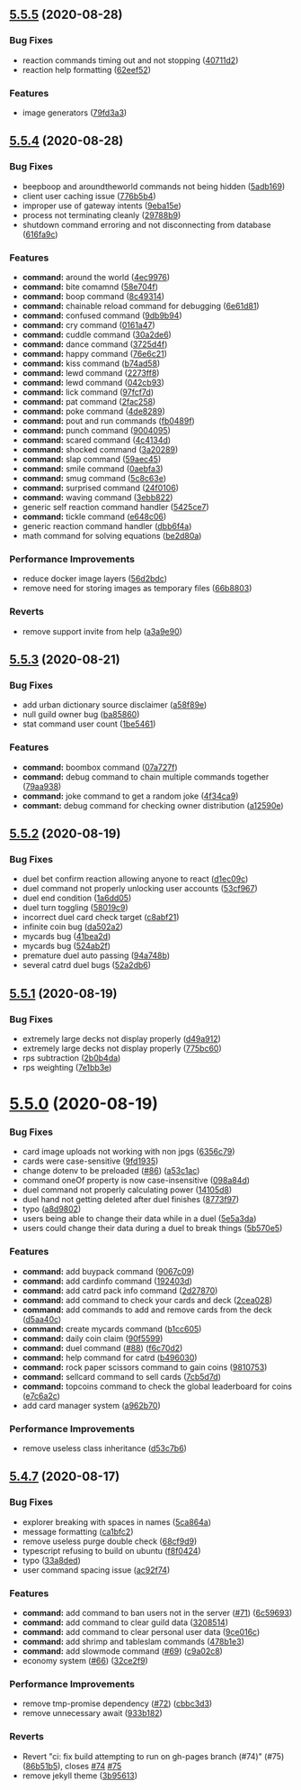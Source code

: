 ## [5.5.5](https://github.com/Nigecat/Plexi/compare/v5.5.4...v5.5.5) (2020-08-28)


### Bug Fixes

* reaction commands timing out and not stopping ([40711d2](https://github.com/Nigecat/Plexi/commit/40711d2a356426a02801efa6198b3e6e0199a1d6))
* reaction help formatting ([62eef52](https://github.com/Nigecat/Plexi/commit/62eef5205b4a5625f60eb6c9f26964d8333ff6e5))


### Features

* image generators ([79fd3a3](https://github.com/Nigecat/Plexi/commit/79fd3a32a10ae7481c607521a6f4f87669e26059))



## [5.5.4](https://github.com/Nigecat/Plexi/compare/v5.5.3...v5.5.4) (2020-08-28)


### Bug Fixes

* beepboop and aroundtheworld commands not being hidden ([5adb169](https://github.com/Nigecat/Plexi/commit/5adb169e520ab4c6f7650b815d642d10664848f1))
* client user caching issue ([776b5b4](https://github.com/Nigecat/Plexi/commit/776b5b42d22434f4ee3f6ca54125b03c3156c53b))
* improper use of gateway intents ([9eba15e](https://github.com/Nigecat/Plexi/commit/9eba15ee49a0367fdf65b41d447ad27b0737de29))
* process not terminating cleanly ([29788b9](https://github.com/Nigecat/Plexi/commit/29788b962eaabd09335579a44ba1ea7a4742a984))
* shutdown command erroring and not disconnecting from database ([616fa9c](https://github.com/Nigecat/Plexi/commit/616fa9cb2628feaa3b89e7ee862d666deb43faa6))


### Features

* **command:** around the world ([4ec9976](https://github.com/Nigecat/Plexi/commit/4ec9976d6dbe9074011aca16a0a7f8457495fb61))
* **command:** bite comamnd ([58e704f](https://github.com/Nigecat/Plexi/commit/58e704fcd61b1ef2a30cf89594b6196402aa7e1b))
* **command:** boop command ([8c49314](https://github.com/Nigecat/Plexi/commit/8c49314e75536c6198bc0b673079f43ea6387a05))
* **command:** chainable reload command for debugging ([6e61d81](https://github.com/Nigecat/Plexi/commit/6e61d81471404fdf4fc43eff742894b2099543a0))
* **command:** confused command ([9db9b94](https://github.com/Nigecat/Plexi/commit/9db9b94171715a86addb9e8ba9e5fb438dfc83ba))
* **command:** cry command ([0161a47](https://github.com/Nigecat/Plexi/commit/0161a479a84d97fd7e5ba94424d2ee09dd58b53c))
* **command:** cuddle command ([30a2de6](https://github.com/Nigecat/Plexi/commit/30a2de6ccda4ac1c0da87485fe7f676eff64ab9d))
* **command:** dance command ([3725d4f](https://github.com/Nigecat/Plexi/commit/3725d4f93537d7093b22b3d2fb59140b68630eeb))
* **command:** happy command ([76e6c21](https://github.com/Nigecat/Plexi/commit/76e6c2110809f34f975c972604415b45288be481))
* **command:** kiss command ([b74ad58](https://github.com/Nigecat/Plexi/commit/b74ad587ad5b29b328ae38234381385c1299d06d))
* **command:** lewd command ([2273ff8](https://github.com/Nigecat/Plexi/commit/2273ff89ea77403a736ffdc20440624515209229))
* **command:** lewd command ([042cb93](https://github.com/Nigecat/Plexi/commit/042cb935e28e7142a9c09fb8114f9d307abdd642))
* **command:** lick command ([97fcf7d](https://github.com/Nigecat/Plexi/commit/97fcf7ddf0bb3aba803639d1620f75868d40ab8f))
* **command:** pat command ([2fac258](https://github.com/Nigecat/Plexi/commit/2fac2587f236abf678c7330043bd60430b5a80c7))
* **command:** poke command ([4de8289](https://github.com/Nigecat/Plexi/commit/4de8289b1c6db04559e01047c6a908a2e2cd22ee))
* **command:** pout and run commands ([fb0489f](https://github.com/Nigecat/Plexi/commit/fb0489f8f9d5d2fbe4ff6a3f469e556a6b4b89a5))
* **command:** punch command ([9004095](https://github.com/Nigecat/Plexi/commit/9004095ab0519d554138be215b4fa525d5efc86b))
* **command:** scared command ([4c4134d](https://github.com/Nigecat/Plexi/commit/4c4134db5aa5c243b25cb1a030f9c47f5fb2e66f))
* **command:** shocked command ([3a20289](https://github.com/Nigecat/Plexi/commit/3a202894fe066076e4e19c2c112b358b4b1bf360))
* **command:** slap command ([59aec45](https://github.com/Nigecat/Plexi/commit/59aec455cf00b4b1b0d9bb947b5b4a098fcaca07))
* **command:** smile command ([0aebfa3](https://github.com/Nigecat/Plexi/commit/0aebfa39aec8d357104ea769dc0bc12b10584e2f))
* **command:** smug command ([5c8c63e](https://github.com/Nigecat/Plexi/commit/5c8c63e46a115e2df35cd1e9591c6beb7e87cd90))
* **command:** surprised command ([24f0106](https://github.com/Nigecat/Plexi/commit/24f0106849fe7fed37a0c33a5661bc64e9a1a17a))
* **command:** waving command ([3ebb822](https://github.com/Nigecat/Plexi/commit/3ebb8221f8301d71a8099de364c4f6ffcf60d073))
* generic self reaction command handler ([5425ce7](https://github.com/Nigecat/Plexi/commit/5425ce705c981bbf7526c3d5b44c9c58108a866e))
* **command:** tickle command ([e648c06](https://github.com/Nigecat/Plexi/commit/e648c06d04b0c1c812e9ca3c116680672be68f9f))
* generic reaction command handler ([dbb6f4a](https://github.com/Nigecat/Plexi/commit/dbb6f4a46f9f2df959884a1adb3bc61e3ffc9786))
* math command for solving equations ([be2d80a](https://github.com/Nigecat/Plexi/commit/be2d80a26a45d00b1d390779b2a29466d42e7cfd))


### Performance Improvements

* reduce docker image layers ([56d2bdc](https://github.com/Nigecat/Plexi/commit/56d2bdc637aeed61874ac730a195d3390f83e6ed))
* remove need for storing images as temporary files ([66b8803](https://github.com/Nigecat/Plexi/commit/66b880325e91b14ebec5734594107ff3449044b8))


### Reverts

* remove support invite from help ([a3a9e90](https://github.com/Nigecat/Plexi/commit/a3a9e903ce4433e8e00c5e782ae61453b308428d))



## [5.5.3](https://github.com/Nigecat/Plexi/compare/v5.5.2...v5.5.3) (2020-08-21)


### Bug Fixes

* add urban dictionary source disclaimer ([a58f89e](https://github.com/Nigecat/Plexi/commit/a58f89e9627474242c453a5564a3ca129a4e1195))
* null guild owner bug ([ba85860](https://github.com/Nigecat/Plexi/commit/ba858606c11007763af04e74849a8ae8a4289c2f))
* stat command user count ([1be5461](https://github.com/Nigecat/Plexi/commit/1be54616aa20b2fdd9411096446e62f3b4ea59f2))


### Features

* **command:** boombox command ([07a727f](https://github.com/Nigecat/Plexi/commit/07a727f0d3ef0205d371e033c97a6beeec216f25))
* **command:** debug command to chain multiple commands together ([79aa938](https://github.com/Nigecat/Plexi/commit/79aa9388cd5a25e118eed8f8f698dbe729cc6853))
* **command:** joke command to get a random joke ([4f34ca9](https://github.com/Nigecat/Plexi/commit/4f34ca9fe5e70a9f23f80d7704ed56c9f92a0d73))
* **commant:** debug command for checking owner distribution ([a12590e](https://github.com/Nigecat/Plexi/commit/a12590e3ad66c81a5723658ff807e0f5b41a4471))



## [5.5.2](https://github.com/Nigecat/Plexi/compare/v5.5.1...v5.5.2) (2020-08-19)


### Bug Fixes

* duel bet confirm reaction allowing anyone to react ([d1ec09c](https://github.com/Nigecat/Plexi/commit/d1ec09cf8cb312b36e0d3db0f596885f8aac97f1))
* duel command not properly unlocking user accounts ([53cf967](https://github.com/Nigecat/Plexi/commit/53cf96752d3eb68070f03a035e675ee4eb55edcc))
* duel end condition ([1a6dd05](https://github.com/Nigecat/Plexi/commit/1a6dd0574a8557f813b629c8e732f51811d90550))
* duel turn toggling ([58019c9](https://github.com/Nigecat/Plexi/commit/58019c9cd7602b9d76027afd6460a0e5e8081363))
* incorrect duel card check target ([c8abf21](https://github.com/Nigecat/Plexi/commit/c8abf219e1db3ba7b7e0772e3db790e360c14b70))
* infinite coin bug ([da502a2](https://github.com/Nigecat/Plexi/commit/da502a2d9afeb5c58c678728599c25bbbdc9d299))
* mycards bug ([41bea2d](https://github.com/Nigecat/Plexi/commit/41bea2d5154210fa800d0747aa6b58b4a62474d0))
* mycards bug ([524ab2f](https://github.com/Nigecat/Plexi/commit/524ab2fba15d2ebcd0c9f8a12471f28bc2a350b0))
* premature duel auto passing ([94a748b](https://github.com/Nigecat/Plexi/commit/94a748b83a8fe478ec978a51d27492232dab3173))
* several catrd duel bugs ([52a2db6](https://github.com/Nigecat/Plexi/commit/52a2db611cc590574c66d193fe0eacb4d675bd4c))



## [5.5.1](https://github.com/Nigecat/Plexi/compare/v5.5.0...v5.5.1) (2020-08-19)


### Bug Fixes

* extremely large decks not display properly ([d49a912](https://github.com/Nigecat/Plexi/commit/d49a912cca0cc2da06d44489a72f82c36552e41e))
* extremely large decks not display properly ([775bc60](https://github.com/Nigecat/Plexi/commit/775bc60b35f9a8a55f6d972c05707af5c4524d61))
* rps subtraction ([2b0b4da](https://github.com/Nigecat/Plexi/commit/2b0b4dae5417f824814566da83e59bef35df139c))
* rps weighting ([7e1bb3e](https://github.com/Nigecat/Plexi/commit/7e1bb3eadf6ad4aca26a7c33d085da26757339ca))



# [5.5.0](https://github.com/Nigecat/Plexi/compare/v5.4.7...v5.5.0) (2020-08-19)


### Bug Fixes

* card image uploads not working with non jpgs ([6356c79](https://github.com/Nigecat/Plexi/commit/6356c7957457c6fd9de30dad415b104af576d1ab))
* cards were case-sensitive ([9fd1935](https://github.com/Nigecat/Plexi/commit/9fd19356c6da7c074525266ddcccffa11ec67a1e))
* change dotenv to be preloaded ([#86](https://github.com/Nigecat/Plexi/issues/86)) ([a53c1ac](https://github.com/Nigecat/Plexi/commit/a53c1ac87776fcce9094b6fcf4f9b489f8b1c96f))
* command oneOf property is now case-insensitive ([098a84d](https://github.com/Nigecat/Plexi/commit/098a84d5bbc97e3419abea82f4923088eddc12c1))
* duel command not properly calculating power ([14105d8](https://github.com/Nigecat/Plexi/commit/14105d8a0d52e1a10051732a3dbf5a1c50971fc2))
* duel hand not getting deleted after duel finishes ([8773f97](https://github.com/Nigecat/Plexi/commit/8773f977dbb479c01639996b6b928e69ba2e6edd))
* typo ([a8d9802](https://github.com/Nigecat/Plexi/commit/a8d980261c44dc643976d5eab97c53f6eab0ad39))
* users being able to change their data while in a duel ([5e5a3da](https://github.com/Nigecat/Plexi/commit/5e5a3daca01308cff7ce93b199816e4053741588))
* users could change their data during a duel to break things ([5b570e5](https://github.com/Nigecat/Plexi/commit/5b570e5b138659e657452fe15f527b28fd16f582))


### Features

* **command:** add buypack command ([9067c09](https://github.com/Nigecat/Plexi/commit/9067c0950dd6124564b6031befa1eb9edf40b626))
* **command:** add cardinfo command ([192403d](https://github.com/Nigecat/Plexi/commit/192403dcf01bbf70291c87cc9b1abf17a13ea3aa))
* **command:** add catrd pack info command ([2d27870](https://github.com/Nigecat/Plexi/commit/2d2787089785ee0703455cfc86302b261661cdb0))
* **command:** add command to check your cards and deck ([2cea028](https://github.com/Nigecat/Plexi/commit/2cea0283e64240fbd376dd835a61a8712d821c4d))
* **command:** add commands to add and remove cards from the deck ([d5aa40c](https://github.com/Nigecat/Plexi/commit/d5aa40c987ac512cac3254c2134ebb88bdb6d998))
* **command:** create mycards command ([b1cc605](https://github.com/Nigecat/Plexi/commit/b1cc60538f675c149f42e970a2c310d8950190cc))
* **command:** daily coin claim ([90f5599](https://github.com/Nigecat/Plexi/commit/90f5599fd6eb17e6a57571066d68bc49934e6084))
* **command:** duel command ([#88](https://github.com/Nigecat/Plexi/issues/88)) ([f6c70d2](https://github.com/Nigecat/Plexi/commit/f6c70d2e3d00a4017409c823dc47c34bda288054))
* **command:** help command for catrd ([b496030](https://github.com/Nigecat/Plexi/commit/b4960308bff2ae0fd45aaaee4a084c3cfdb625e1))
* **command:** rock paper scissors command to gain coins ([9810753](https://github.com/Nigecat/Plexi/commit/9810753cef75b01932c5455ad6ca131c0f07da1b))
* **command:** sellcard command to sell cards ([7cb5d7d](https://github.com/Nigecat/Plexi/commit/7cb5d7d0b6c8f902ac2b302d7df5e2a086f861b5))
* **command:** topcoins command to check the global leaderboard for coins ([e7c6a2c](https://github.com/Nigecat/Plexi/commit/e7c6a2c72293cd3113483813e9b1cfa2d2396308))
* add card manager system ([a962b70](https://github.com/Nigecat/Plexi/commit/a962b7074e749a42c19e14be599b62d5db620709))


### Performance Improvements

* remove useless class inheritance ([d53c7b6](https://github.com/Nigecat/Plexi/commit/d53c7b68cc6572bbcde42a95a9d8751dc983c7ad))



## [5.4.7](https://github.com/Nigecat/Plexi/compare/5ca864a4f8e4dcd28bf7f4468608172171306fbf...v5.4.7) (2020-08-17)


### Bug Fixes

* explorer breaking with spaces in names ([5ca864a](https://github.com/Nigecat/Plexi/commit/5ca864a4f8e4dcd28bf7f4468608172171306fbf))
* message formatting ([ca1bfc2](https://github.com/Nigecat/Plexi/commit/ca1bfc237c1e32a2e086318b1f2a22df77d6a244))
* remove useless purge double check ([68cf9d9](https://github.com/Nigecat/Plexi/commit/68cf9d938e6626d1d91652f121ddaae809c065f6))
* typescript refusing to build on ubuntu ([f8f0424](https://github.com/Nigecat/Plexi/commit/f8f0424cca8909a612c0e13da3d9750f7542bed4))
* typo ([33a8ded](https://github.com/Nigecat/Plexi/commit/33a8ded696270ca95d3c812ef39dd8e25bb43ee7))
* user command spacing issue ([ac92f74](https://github.com/Nigecat/Plexi/commit/ac92f744a9f7b18cf1348d4d12823839ca6a1c12))


### Features

* **command:** add command to ban users not in the server ([#71](https://github.com/Nigecat/Plexi/issues/71)) ([6c59693](https://github.com/Nigecat/Plexi/commit/6c59693c09d2219e8a359e83e3b87dc5f65718bf))
* **command:** add command to clear guild data ([3208514](https://github.com/Nigecat/Plexi/commit/320851421109c2925b20529ca927c317db410002))
* **command:** add command to clear personal user data ([9ce016c](https://github.com/Nigecat/Plexi/commit/9ce016cf08b1ecdd869b72c9e1f8349f71661d46))
* **command:** add shrimp and tableslam commands ([478b1e3](https://github.com/Nigecat/Plexi/commit/478b1e31c22e25ba1f4ba0a5507ecf30c3b24e62))
* **command:** add slowmode command ([#69](https://github.com/Nigecat/Plexi/issues/69)) ([c9a02c8](https://github.com/Nigecat/Plexi/commit/c9a02c89926ecd7c8967ccb7fcf2e20ebc4a19ef))
* economy system ([#66](https://github.com/Nigecat/Plexi/issues/66)) ([32ce2f9](https://github.com/Nigecat/Plexi/commit/32ce2f919af7ed9bb3272d9a6d3f7cabf94a7b9a))


### Performance Improvements

* remove tmp-promise dependency ([#72](https://github.com/Nigecat/Plexi/issues/72)) ([cbbc3d3](https://github.com/Nigecat/Plexi/commit/cbbc3d32e34364d7418bd91970d1688276265438))
* remove unnecessary await ([933b182](https://github.com/Nigecat/Plexi/commit/933b1829ed102fa7f3d000c0f69b019813819311))


### Reverts

* Revert "ci: fix build attempting to run on gh-pages branch (#74)" (#75) ([86b51b5](https://github.com/Nigecat/Plexi/commit/86b51b50b1020425d7024d309b951a754df21e7d)), closes [#74](https://github.com/Nigecat/Plexi/issues/74) [#75](https://github.com/Nigecat/Plexi/issues/75)
* remove jekyll theme ([3b95613](https://github.com/Nigecat/Plexi/commit/3b956139a9e3e8b3578db27940a33a4f4d43449c))



